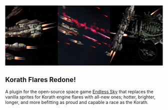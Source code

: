 ![Banner](banner.png)

## Korath Flares Redone!

A plugin for the open-source space game [Endless Sky](https://www.github.com/endless-sky/endless-sky) that replaces the vanilla sprites for Korath engine flares with all-new ones; hotter, brighter, longer, and more befitting as proud and capable a race as the Korath.
